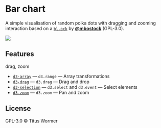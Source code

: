 # Bar chart

A simple visualisation of random polka dots with dragging and zooming
interaction based on a [`bl.ock`][block] by [**@mbostock**][block-author]
(GPL-3.0).

[![][cover]][url]

## Features

drag, zoom

*   [`d3-array`](https://github.com/d3/d3-array#api-reference)
    — `d3.range`
    — Array transformations
*   [`d3-drag`](https://github.com/d3/d3-drag#api-reference)
    — `d3.drag`
    — Drag and drop
*   [`d3-selection`](https://github.com/d3/d3-selection#api-reference)
    — `d3.select` and `d3.event`
    — Select elements
*   [`d3-zoom`](https://github.com/d3/d3-drag#api-reference)
    — `d3.zoom`
    — Pan and zoom

## License

GPL-3.0 © Titus Wormer

[block]: https://bl.ocks.org/mbostock/3127661b6f13f9316be745e77fdfb084

[block-author]: https://github.com/mbostock

[cover]: preview.png

[url]: https://cmda-fe3.github.io/course-17-18/class-4/zoom/
